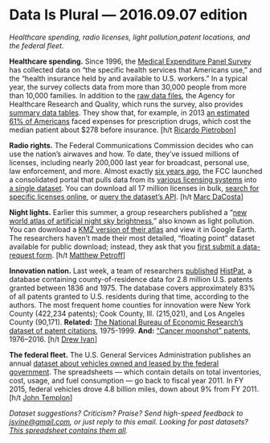 Data Is Plural — 2016.09.07 edition
===================================

*Healthcare spending, radio licenses, light pollution,patent locations, and the federal fleet.*


__Healthcare spending.__ Since 1996, the [Medical Expenditure Panel Survey](https://meps.ahrq.gov/mepsweb/) has collected data on “the specific health services that Americans use,” and the “health insurance held by and available to U.S. workers.” In a typical year, the survey collects data from more than 30,000 people from more than 10,000 families. In addition to the [raw data files](https://meps.ahrq.gov/mepsweb/data_stats/download_data_files.jsp), the Agency for Healthcare Research and Quality, which runs the survey, also provides [summary data tables](https://meps.ahrq.gov/mepsweb/data_stats/quick_tables.jsp). They show that, for example, in 2013 [an estimated 61% of Americans](https://meps.ahrq.gov/mepsweb/data_stats/tables_compendia_hh_interactive.jsp?_SERVICE=MEPSSocket0&_PROGRAM=MEPSPGM.TC.SAS&File=HCFY2013&Table=HCFY2013_PLEXP_A&VAR1=AGE&VAR2=SEX&VAR3=RACETH5C&VAR4=INSURCOV&VAR5=POVCAT13&VAR6=REGION&VAR7=HEALTH&VARO1=4+17+44+64&VARO2=1&VARO3=1&VARO4=1&VARO5=1&VARO6=1&VARO7=1&_Debug=) faced expenses for prescription drugs, which cost the median patient about $278 before insurance. [h/t [Ricardo Pietrobon](https://twitter.com/rpietro)]


__Radio rights.__ The Federal Communications Commission decides who can use the nation’s airwaves and how. To date, they’ve issued millions of licenses, including nearly 200,000 last year for broadcast, personal use, law enforcement, and more. Almost exactly [six years ago](http://reboot.fcc.gov/blog?entryId=752037), the FCC launched a consolidated portal that pulls data from its [various licensing systems](https://www.fcc.gov/licensing-databases/licensing) into [a single dataset](http://reboot.fcc.gov/license-view/). You can download all 17 million licenses in bulk, [search for specific licenses online](http://reboot.fcc.gov/license-view/search-results.html), or [query the dataset’s API](https://www.fcc.gov/general/license-view-api). [h/t [Marc DaCosta](https://twitter.com/marc_dacosta)]


__Night lights.__ Earlier this summer, a group researchers published a “[new world atlas of artificial night sky brightness](http://advances.sciencemag.org/content/2/6/e1600377.full),” also known as light pollution. You can download a [KMZ version of their atlas](http://pmd.gfz-potsdam.de/contact/showshort.php?id=escidoc:1541893&contactform) and view it in Google Earth. The researchers haven’t made their most detailed, “floating point” dataset available for public download; instead, they ask that you [first submit a data-request form](http://pmd.gfz-potsdam.de/contact/showshort.php?id=escidoc:1541893&contactform). [h/t [Matthew Petroff](https://mpetroff.net/2016/06/light-pollution-map/)]


__Innovation nation.__ Last week, a team of researchers [published](http://www.nature.com/articles/sdata201674) [HistPat](https://dataverse.harvard.edu/dataset.xhtml?persistentId=doi:10.7910/DVN/BPC15W), a database containing county-of-residence data for 2.8 million U.S. patents granted between 1836 and 1975. The database covers approximately 83% of all patents granted to U.S. residents during that time, according to the authors. The most frequent home counties for innovation were New York County (422,234 patents); Cook County, Ill. (215,021), and Los Angeles County (90,171). __Related:__ [The National Bureau of Economic Research’s dataset of patent citations](http://www.nber.org/patents/), 1975-1999. __And:__ [“Cancer moonshot” patents](https://developer.uspto.gov/product/cancer-moonshot-patent-data), 1976–2016. [h/t [Drew Ivan](https://twitter.com/drewivan)]


__The federal fleet.__ The U.S. General Services Administration publishes an annual [dataset about vehicles owned and leased by the federal government](http://www.gsa.gov/portal/content/102943). The spreadsheets — which contain details on total inventories, cost, usage, and fuel consumption — go back to fiscal year 2011. In FY 2015, federal vehicles drove 4.8 billion miles, down about 9% from FY 2011. [h/t [John Templon](https://twitter.com/jtemplon)]


*Dataset suggestions? Criticism? Praise? Send high-speed feedback to <jsvine@gmail.com>, or just reply to this email. Looking for past datasets? [This spreadsheet contains them all](https://docs.google.com/spreadsheets/d/1wZhPLMCHKJvwOkP4juclhjFgqIY8fQFMemwKL2c64vk).*